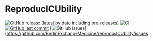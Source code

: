 # ReproducICUbility


[![GitHub release (latest by date including pre-releases)](https://img.shields.io/github/v/release/RicoSchmitt/allmzheimer?include_prereleases)](https://github.com/BerlinExchangeMedicine/reproducICUbility/releases/latest)
[![CI](https://github.com/RicoSchmitt/allmzheimer/actions/workflows/test.yml/badge.svg)](https://github.com/BerlinExchangeMedicine/reproducICUbility/workflows/test.yml)
[![GitHub last commit](https://img.shields.io/github/last-commit/RicoSchmitt/allmzheimer)](https://github.com/BerlinExchangeMedicine/reproducICUbility/commits/main)
[![GitHub issues](https://img.shields.io/github/issues/RicoSchmitt/allmzheimer)](https://github.com/BerlinExchangeMedicine/reproducICUbility/issues
